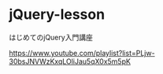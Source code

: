 # jQuery-lesson

はじめてのjQuery入門講座

https://www.youtube.com/playlist?list=PLjw-30bsJNVWzKxqLOliJau5qX0x5m5pK
